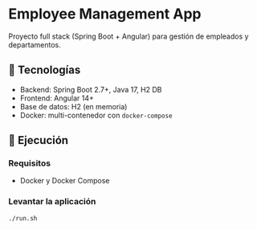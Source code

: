 # Employee Management App

Proyecto full stack (Spring Boot + Angular) para gestión de empleados y departamentos.

## 🧱 Tecnologías

- Backend: Spring Boot 2.7+, Java 17, H2 DB
- Frontend: Angular 14+
- Base de datos: H2 (en memoria)
- Docker: multi-contenedor con `docker-compose`

## 🚀 Ejecución

### Requisitos

- Docker y Docker Compose

### Levantar la aplicación

```bash
./run.sh